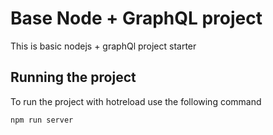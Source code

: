 # Base Node + GraphQL project

This is basic nodejs + graphQl project starter

## Running the project

To run the project with hotreload use the following command

```
npm run server
````

